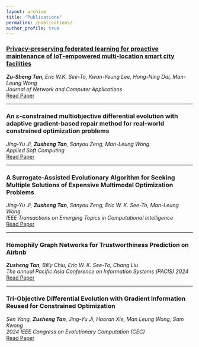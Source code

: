 ```yaml
---
layout: archive
title: "Publications"
permalink: /publications/
author_profile: true
---
```


### [Privacy-preserving federated learning for proactive maintenance of IoT-empowered multi-location smart city facilities](https://www.sciencedirect.com/science/article/abs/pii/S1084804524001735?via%3Dihub)
***Zu-Sheng Tan**, Eric W.K. See-To, Kwan-Yeung Lee, Hong-Ning Dai, Man-Leung Wong*  
*Journal of Network and Computer Applications*  
[Read Paper](https://www.sciencedirect.com/science/article/abs/pii/S1084804524001735?via%3Dihub)

---
### An ɛ-constrained multiobjective differential evolution with adaptive gradient-based repair method for real-world constrained optimization problems
*Jing-Yu Ji, **Zusheng Tan**, Sanyou Zeng, Man-Leung Wong*  
*Applied Soft Computing*  
[Read Paper](https://www.sciencedirect.com/science/article/abs/pii/S1568494623012206)

---

### A Surrogate-Assisted Evolutionary Algorithm for Seeking Multiple Solutions of Expensive Multimodal Optimization Problems
*Jing-Yu Ji, **Zusheng Tan**, Sanyou Zeng, Eric W. K. See-To, Man-Leung Wong*  
*IEEE Transactions on Emerging Topics in Computational Intelligence*  
[Read Paper](https://ieeexplore.ieee.org/abstract/document/10218982)

---

### Homophily Graph Networks for Trustworthiness Prediction on Airbnb
***Zusheng Tan**, Billy Chiu, Eric W. K. See-To, Chang Liu*  
*The annual Pacific Asia Conference on Information Systems (PACIS) 2024*  
[Read Paper](https://aisel.aisnet.org/pacis2024/track16_shareecon/track16_shareecon/4/)

---

### Tri-Objective Differential Evolution with Gradient Information Reused for Constrained Optimization
*Sen Yang, **Zusheng Tan**, Jing-Yu Ji, Haoran Xie, Man Leung Wong, Sam Kwong*  
*2024 IEEE Congress on Evolutionary Computation (CEC)*  
[Read Paper](https://ieeexplore.ieee.org/abstract/document/10611991)
